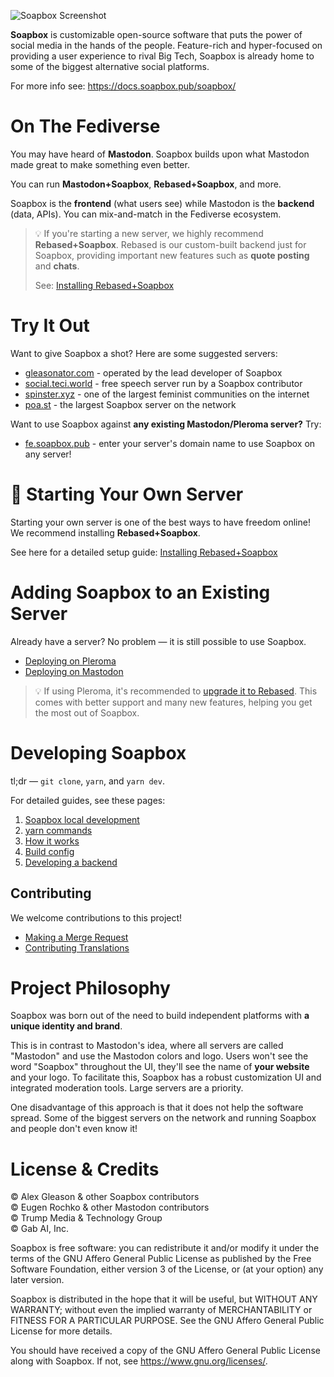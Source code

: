 ![Soapbox Screenshot](soapbox-screenshot.png)

**Soapbox** is customizable open-source software that puts the power of social media in the hands of the people. Feature-rich and hyper-focused on providing a user experience to rival Big Tech, Soapbox is already home to some of the biggest alternative social platforms.

For more info see: https://docs.soapbox.pub/soapbox/

# On The Fediverse

You may have heard of **Mastodon**. Soapbox builds upon what Mastodon made great to make something even better.

You can run **Mastodon+Soapbox**, **Rebased+Soapbox**, and more.

Soapbox is the **frontend** (what users see) while Mastodon is the **backend** (data, APIs). You can mix-and-match in the Fediverse ecosystem.

> 💡 If you're starting a new server, we highly recommend **Rebased+Soapbox**. Rebased is our custom-built backend just for Soapbox, providing important new features such as **quote posting** and **chats**.
>
> See: [Installing Rebased+Soapbox](https://soapbox.pub/install/)

# Try It Out

Want to give Soapbox a shot? Here are some suggested servers:

- [gleasonator.com](https://gleasonator.com/) - operated by the lead developer of Soapbox
- [social.teci.world](https://social.teci.world/) - free speech server run by a Soapbox contributor
- [spinster.xyz](https://spinster.xyz/) - one of the largest feminist communities on the internet
- [poa.st](https://poa.st/) - the largest Soapbox server on the network

Want to use Soapbox against **any existing Mastodon/Pleroma server?** Try:

- [fe.soapbox.pub](https://fe.soapbox.pub) - enter your server's domain name to use Soapbox on any server!

# 🚀 Starting Your Own Server

Starting your own server is one of the best ways to have freedom online! We recommend installing **Rebased+Soapbox**.

See here for a detailed setup guide: [Installing Rebased+Soapbox](https://soapbox.pub/install/)

# Adding Soapbox to an Existing Server

Already have a server? No problem — it is still possible to use Soapbox.

- [Deploying on Pleroma](https://docs.soapbox.pub/soapbox/install/pleroma/#install-soapbox)
- [Deploying on Mastodon](https://docs.soapbox.pub/soapbox/install/mastodon/)

> 💡 If using Pleroma, it's recommended to [upgrade it to Rebased](https://gitlab.com/-/snippets/2411739). This comes with better support and many new features, helping you get the most out of Soapbox.

# Developing Soapbox

tl;dr — `git clone`, `yarn`, and `yarn dev`.

For detailed guides, see these pages:

1. [Soapbox local development](https://docs.soapbox.pub/soapbox/development/local/)
2. [yarn commands](https://docs.soapbox.pub/soapbox/development/yarn-commands/)
3. [How it works](https://docs.soapbox.pub/soapbox/development/how-it-works/)
4. [Build config](https://docs.soapbox.pub/soapbox/development/build-config/)
5. [Developing a backend](https://docs.soapbox.pub/soapbox/development/backend/)

## Contributing

We welcome contributions to this project!

- [Making a Merge Request](https://docs.soapbox.pub/soapbox/contributing/)
- [Contributing Translations](https://docs.soapbox.pub/soapbox/translations/)

# Project Philosophy

Soapbox was born out of the need to build independent platforms with **a unique identity and brand**.

This is in contrast to Mastodon's idea, where all servers are called "Mastodon" and use the Mastodon colors and logo. Users won't see the word "Soapbox" throughout the UI, they'll see the name of **your website** and your logo. To facilitate this, Soapbox has a robust customization UI and integrated moderation tools. Large servers are a priority.

One disadvantage of this approach is that it does not help the software spread. Some of the biggest servers on the network and running Soapbox and people don't even know it!

# License & Credits

© Alex Gleason & other Soapbox contributors  
© Eugen Rochko & other Mastodon contributors  
© Trump Media & Technology Group  
© Gab AI, Inc.

Soapbox is free software: you can redistribute it and/or modify
it under the terms of the GNU Affero General Public License as published by
the Free Software Foundation, either version 3 of the License, or
(at your option) any later version.

Soapbox is distributed in the hope that it will be useful,
but WITHOUT ANY WARRANTY; without even the implied warranty of
MERCHANTABILITY or FITNESS FOR A PARTICULAR PURPOSE. See the
GNU Affero General Public License for more details.

You should have received a copy of the GNU Affero General Public License
along with Soapbox. If not, see <https://www.gnu.org/licenses/>.
